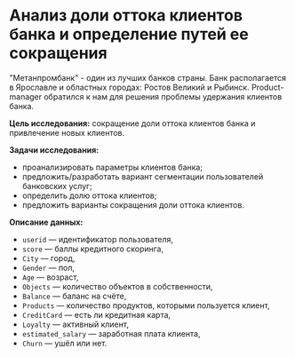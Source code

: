 # Анализ доли оттока клиентов банка и определение путей ее сокращения

"Метанпромбанк" - один из лучших банков страны. Банк располагается в Ярославле и областных городах: Ростов Великий и Рыбинск. Product-manager обратился к нам для решения проблемы удержания клиентов банка.

**Цель исследования:** сокращение доли оттока клиентов банка и привлечение новых клиентов.

**Задачи исследования:** 

- проанализировать параметры клиентов банка;
- предложить/разработать вариант сегментации пользователей банковских услуг;
- определить долю оттока клиентов;
- предложить варианты сокращения доли оттока клиентов.

**Описание данных:**

- `userid` — идентификатор пользователя,
- `score` — баллы кредитного скоринга,
- `City` — город,
- `Gender` — пол,
- `Age` — возраст,
- `Objects` — количество объектов в собственности,
- `Balance` — баланс на счёте,
- `Products` — количество продуктов, которыми пользуется клиент,
- `CreditCard` — есть ли кредитная карта,
- `Loyalty` — активный клиент,
- `estimated_salary` — заработная плата клиента,
- `Churn` — ушёл или нет.

